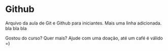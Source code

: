 # Github

Arquivo da aula de Git e Github para iniciantes.
Mais uma linha adicionada. 
bla bla bla

Gostou do curso? Quer mais? Ajude com uma doação, até um café é válido =)
